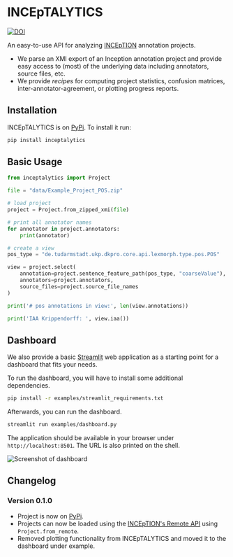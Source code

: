 # INCEpTALYTICS

[![DOI](https://zenodo.org/badge/379546031.svg)](https://zenodo.org/badge/latestdoi/379546031)

An easy-to-use API for analyzing [INCEpTION](https://inception-project.github.io) annotation projects.
* We parse an XMI export of an Inception annotation project and provide easy access to (most) of the underlying data including annotators, source files, etc.
* We provide *recipes* for computing project statistics, confusion matrices, inter-annotator-agreement, or plotting progress reports.

## Installation

INCEpTALYTICS is on [PyPi](https://pypi.org/). To install it run:

```bash
pip install inceptalytics
```

## Basic Usage

```python
from inceptalytics import Project

file = "data/Example_Project_POS.zip"

# load project
project = Project.from_zipped_xmi(file)

# print all annotator names
for annotator in project.annotators:
    print(annotator)

# create a view 
pos_type = "de.tudarmstadt.ukp.dkpro.core.api.lexmorph.type.pos.POS"

view = project.select(
    annotation=project.sentence_feature_path(pos_type, "coarseValue"),
    annotators=project.annotators,
    source_files=project.source_file_names
)

print('# pos annotations in view:', len(view.annotations))

print('IAA Krippendorff: ', view.iaa())
```

## Dashboard
We also provide a basic [Streamlit](http://streamlit.io) web application as a starting point for a dashboard that fits your needs.

To run the dashboard, you will have to install some additional dependencies.

```bash
pip install -r examples/streamlit_requirements.txt
```

Afterwards, you can run the dashboard.

```bash
streamlit run examples/dashboard.py
```

The application should be available in your browser under `http://localhost:8501`. The URL is also printed on the shell.

![Screenshot of dashboard](https://raw.githubusercontent.com/ltl-ude/inception-analytics/main/img/dashboard.png "Dashboard")

## Changelog

### Version 0.1.0

* Project is now on [PyPi](https://pypi.org/project/inceptalytics/).
* Projects can now be loaded using the [INCEpTION's Remote API](https://inception-project.github.io//releases/0.11.2/docs/admin-guide.html#sect_remote_api) using `Project.from_remote`.
* Removed plotting functionality from INCEpTALYTICS and moved it to the dashboard under example. 
